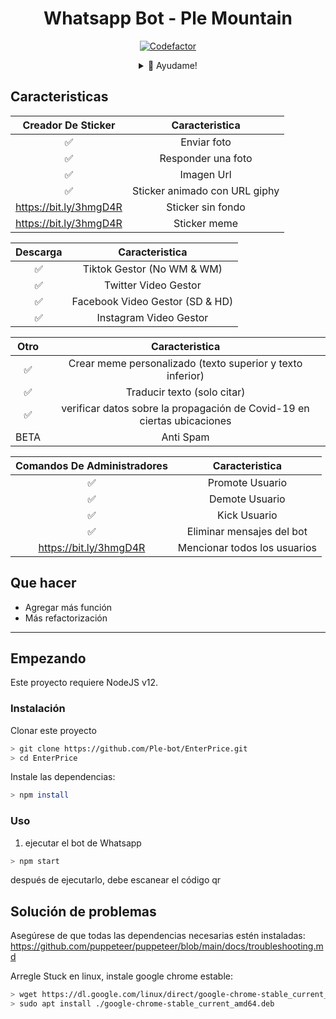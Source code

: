 <div align="center">
 
# Whatsapp Bot - Ple Mountain
[![Codefactor](https://www.codefactor.io/repository/github/yogasakti/imagetosticker/badge)](https://www.codefactor.io/repository/github/yogasakti/imagetosticker)
<details>
 <summary>🥟 Ayudame!</summary>

 [Facebook](https://www.facebook.com/PleMountain/)
 
 [Twitter](https://twitter.com/PleMountain)
 
 [WhatsApp](wa.me/16677777779)
 
</details>
</div>



## Caracteristicas

| Creador De Sticker |                Caracteristica           |
| :-----------: | :--------------------------------: |
|       ✅       | Enviar foto         |
|       ✅       | Responder una foto                    |
|       ✅       | Imagen Url                        |
|       ✅       | Sticker animado con URL giphy |
|       https://bit.ly/3hmgD4R       | Sticker sin fondo       |
|       https://bit.ly/3hmgD4R       | Sticker meme      |


| Descarga |                     Caracteristica                |
| :------------: | :---------------------------------------------: |
|       ✅        |   Tiktok Gestor (No WM & WM)              |
|       ✅        |   Twitter Video Gestor                    |
|       ✅        |   Facebook Video Gestor (SD & HD)         |
|       ✅      |   Instagram Video Gestor                  |


| Otro  |                     Caracteristica                     |
| :------------: | :---------------------------------------------: |
|       ✅        |   Crear meme personalizado (texto superior y texto inferior)  |
|       ✅        |   Traducir texto (solo citar)                 |
|       ✅        |   verificar datos sobre la propagación de Covid-19 en ciertas ubicaciones|
|      BETA        |   Anti Spam                                   |


| Comandos De Administradores  |                     Caracteristica                     |
| :------------: | :---------------------------------------------: |
|       ✅        |   Promote Usuario                  |
|       ✅        |   Demote Usuario                   |
|       ✅        |   Kick Usuario                     |
|       ✅        |   Eliminar mensajes del bot            |
|       https://bit.ly/3hmgD4R        |   Mencionar todos los usuarios      |

## Que hacer
 - Agregar más función
 - Más refactorización
 
---

## Empezando

Este proyecto requiere NodeJS v12.

### Instalación
Clonar este proyecto

```bash
> git clone https://github.com/Ple-bot/EnterPrice.git
> cd EnterPrice
```

Instale las dependencias:

```bash
> npm install
```

### Uso
1. ejecutar el bot de Whatsapp

```bash
> npm start
```

después de ejecutarlo, debe escanear el código qr

## Solución de problemas
Asegúrese de que todas las dependencias necesarias estén instaladas: https://github.com/puppeteer/puppeteer/blob/main/docs/troubleshooting.md

Arregle Stuck en linux, instale google chrome estable: 
```bash
> wget https://dl.google.com/linux/direct/google-chrome-stable_current_amd64.deb
> sudo apt install ./google-chrome-stable_current_amd64.deb
```
